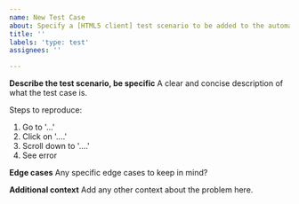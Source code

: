 ```yaml
---
name: New Test Case
about: Specify a [HTML5 client] test scenario to be added to the automated test coverage suite
title: ''
labels: 'type: test'
assignees: ''

---
```


<!--PLEASE DO NOT FILE ISSUES FOR GENERAL SUPPORT QUESTIONS.
This issue tracker is only for bbb development related issues.-->

**Describe the test scenario, be specific**
A clear and concise description of what the test case is.

Steps to reproduce:
1. Go to '...'
2. Click on '....'
3. Scroll down to '....'
4. See error

**Edge cases**
Any specific edge cases to keep in mind?

**Additional context**
Add any other context about the problem here.
